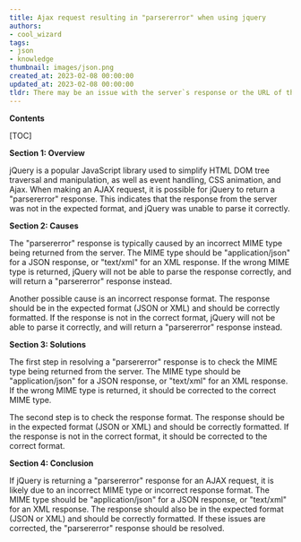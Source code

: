 ```yaml
---
title: Ajax request resulting in "parsererror" when using jquery
authors:
- cool_wizard
tags:
- json
- knowledge
thumbnail: images/json.png
created_at: 2023-02-08 00:00:00
updated_at: 2023-02-08 00:00:00
tldr: There may be an issue with the server`s response or the URL of the request.
---
```


**Contents**

[TOC]

**Section 1: Overview**

jQuery is a popular JavaScript library used to simplify HTML DOM tree traversal and manipulation, as well as event handling, CSS animation, and Ajax. When making an AJAX request, it is possible for jQuery to return a "parsererror" response. This indicates that the response from the server was not in the expected format, and jQuery was unable to parse it correctly.

**Section 2: Causes**

The "parsererror" response is typically caused by an incorrect MIME type being returned from the server. The MIME type should be "application/json" for a JSON response, or "text/xml" for an XML response. If the wrong MIME type is returned, jQuery will not be able to parse the response correctly, and will return a "parsererror" response instead.

Another possible cause is an incorrect response format. The response should be in the expected format (JSON or XML) and should be correctly formatted. If the response is not in the correct format, jQuery will not be able to parse it correctly, and will return a "parsererror" response instead.

**Section 3: Solutions**

The first step in resolving a "parsererror" response is to check the MIME type being returned from the server. The MIME type should be "application/json" for a JSON response, or "text/xml" for an XML response. If the wrong MIME type is returned, it should be corrected to the correct MIME type.

The second step is to check the response format. The response should be in the expected format (JSON or XML) and should be correctly formatted. If the response is not in the correct format, it should be corrected to the correct format.

**Section 4: Conclusion**

If jQuery is returning a "parsererror" response for an AJAX request, it is likely due to an incorrect MIME type or incorrect response format. The MIME type should be "application/json" for a JSON response, or "text/xml" for an XML response. The response should also be in the expected format (JSON or XML) and should be correctly formatted. If these issues are corrected, the "parsererror" response should be resolved.
